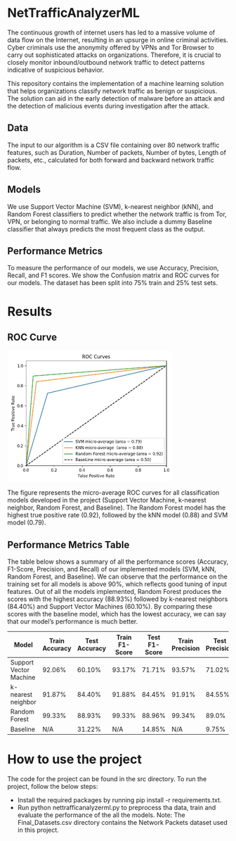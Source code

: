 # NetTrafficAnalyzerML

The continuous growth of internet users has led to a massive volume of data flow on the Internet, resulting in an upsurge in online criminal activities. Cyber criminals use the anonymity offered by VPNs and Tor Browser to carry out sophisticated attacks on organizations. Therefore, it is crucial to closely monitor inbound/outbound network traffic to detect patterns indicative of suspicious behavior.

This repository contains the implementation of a machine learning solution that helps organizations classify network traffic as benign or suspicious. The solution can aid in the early detection of malware before an attack and the detection of malicious events during investigation after the attack.

## Data ##

The input to our algorithm is a CSV file containing over 80 network traffic features, such as Duration, Number of packets, Number of bytes, Length of packets, etc., calculated for both forward and backward network traffic flow.

## Models ##

We use Support Vector Machine (SVM), k-nearest neighbor (kNN), and Random Forest classifiers to predict whether the network traffic is from Tor, VPN, or belonging to normal traffic. We also include a dummy Baseline classifier that always predicts the most frequent class as the output.

## Performance Metrics ##
To measure the performance of our models, we use Accuracy, Precision, Recall, and F1 scores. We show the Confusion matrix and ROC curves for our models. The dataset has been split into 75% train and 25% test sets.

# Results #

## ROC Curve ##

![Screenshot](roc.png)

The figure represents the micro-average ROC curves for all classification models developed in the project (Support Vector Machine, k-nearest neighbor, Random Forest, and Baseline). The Random Forest model has the highest true positive rate (0.92), followed by the kNN model (0.88) and SVM model (0.79).

## Performance Metrics Table ##
The table below shows a summary of all the performance scores (Accuracy, F1-Score, Precision, and Recall) of our implemented models (SVM, kNN, Random Forest, and Baseline). We can observe that the performance on the training set for all models is above 90%, which reflects good tuning of input features. Out of all the models implemented, Random Forest produces the scores with the highest accuracy (88.93%) followed by k-nearest neighbors (84.40%) and Support Vector Machines (60.10%). By comparing these scores with the baseline model, which has the lowest accuracy, we can say that our model’s performance is much better.

| Model                    | Train Accuracy | Test Accuracy | Train F1-Score | Test F1-Score | Train Precision | Test Precision | Train Recall | Test Recall |
|--------------------------|----------------|---------------|----------------|---------------|-----------------|----------------|--------------|-------------|
| Support Vector Machine | 92.06%         | 60.10%        | 93.17%         | 71.71%        | 93.57%          | 71.02%         | 92.86%       | 72.45%      |
| k-nearest neighbor      | 91.87%         | 84.40%        | 91.88%         | 84.45%        | 91.91%          | 84.55%         | 91.87%       | 84.40%      |
| Random Forest           | 99.33%         | 88.93%        | 99.33%         | 88.96%        | 99.34%          | 89.0%          | 99.12%       | 88.93%      |
| Baseline                 | N/A            | 31.22%        | N/A            | 14.85%        | N/A             | 9.75%          | N/A          | 31.22%      |

# How to use the project #
The code for the project can be found in the src directory. To run the project, follow the below steps:

- Install the required packages by running pip install -r requirements.txt.
- Run python nettrafficanalyzerml.py to preprocess tha data, train and evaluate the performance of the all the models.
Note: The Final_Datasets.csv directory contains the Network Packets dataset used in this project.

